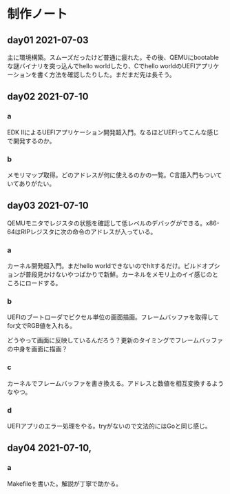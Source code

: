 # 制作ノート

## day01 2021-07-03

主に環境構築。スムーズだったけど普通に疲れた。その後、QEMUにbootableな謎バイナリを突っ込んでhello worldしたり、Cでhello worldのUEFIアプリケーションを書く方法を確認したりした。まだまだ先は長そう。

## day02 2021-07-10

### a

EDK IIによるUEFIアプリケーション開発超入門。なるほどUEFIってこんな感じで開発するのか。

### b

メモリマップ取得。どのアドレスが何に使えるのかの一覧。C言語入門もついていてありがたい。

## day03 2021-07-10

QEMUモニタでレジスタの状態を確認して低レベルのデバッグができる。x86-64はRIPレジスタに次の命令のアドレスが入っている。

### a

カーネル開発超入門。まだhello worldできないのでhltするだけ。ビルドオプションが普段見かけないやつばかりで新鮮。カーネルをメモリ上のイイ感じのところにロードする。

### b

UEFIのブートローダでピクセル単位の画面描画。フレームバッファを取得してfor文でRGB値を入れる。

どうやって画面に反映しているんだろう？更新のタイミングでフレームバッファの中身を画面に描画？

### c

カーネルでフレームバッファを書き換える。アドレスと数値を相互変換するようなやつ。

### d

UEFIアプリのエラー処理をやる。tryがないので文法的にはGoと同じ感じ。

## day04 2021-07-10,

### a

Makefileを書いた。解説が丁寧で助かる。
